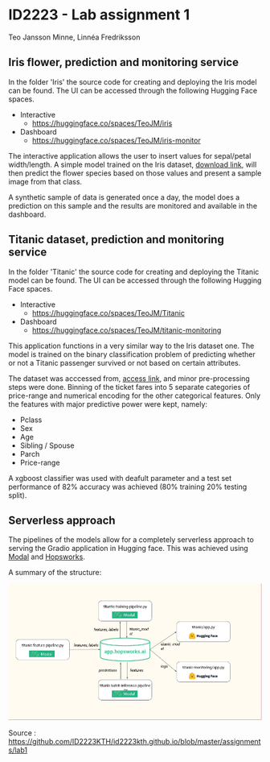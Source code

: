 # ID2223 - Lab assignment 1
Teo Jansson Minne, Linnéa Fredriksson
## Iris flower, prediction and monitoring service
In the folder 'Iris' the source code for creating and deploying the Iris model can be found.
The UI can be accessed through the following Hugging Face spaces.
- Interactive
    - https://huggingface.co/spaces/TeoJM/iris
- Dashboard
    - https://huggingface.co/spaces/TeoJM/iris-monitor


The interactive application allows the user to insert values for sepal/petal width/length.
A simple model trained on the Iris dataset, [download link](https://repo.hops.works/master/hopsworks-tutorials/data/iris.csv "Iris dataset download link"), will then predict the flower species based on those values and present a sample image from that class.

A synthetic sample of data is generated once a day, the model does a prediction on this sample and the results are monitored and available in the dashboard.
## Titanic dataset, prediction and monitoring service
In the folder 'Titanic' the source code for creating and deploying the Titanic model can be found.
The UI can be accessed through the following Hugging Face spaces.
- Interactive
    - https://huggingface.co/spaces/TeoJM/Titanic
- Dashboard
    - https://huggingface.co/spaces/TeoJM/titanic-monitoring


This application functions in a very similar way to the Iris dataset one. The model is trained on the binary classification problem of predicting whether or not a Titanic passenger survived or not based on certain attributes.

The dataset was acccessed from, [access link](https://github.com/ID2223KTH/id2223kth.github.io/blob/master/assignments/lab1/titanic.csv "Titanic dataset"), and minor pre-processing steps were done. Binning of the ticket fares into 5 separate categories of price-range and numerical encoding for the other categorical features. Only the features with major predictive power were kept, namely: 
- Pclass
- Sex
- Age
- Sibling / Spouse
- Parch
- Price-range


A xgboost classifier was used with deafult parameter and a test set performance of 82% accuracy was achieved (80% training 20% testing split).
## Serverless approach
The pipelines of the models allow for a completely serverless approach to serving the Gradio application in Hugging face. This was achieved using [Modal](https://modal.com/) and [Hopsworks](https://www.hopsworks.ai/).

A summary of the structure:

![Image](images/pipelines.png)

Source : https://github.com/ID2223KTH/id2223kth.github.io/blob/master/assignments/lab1
